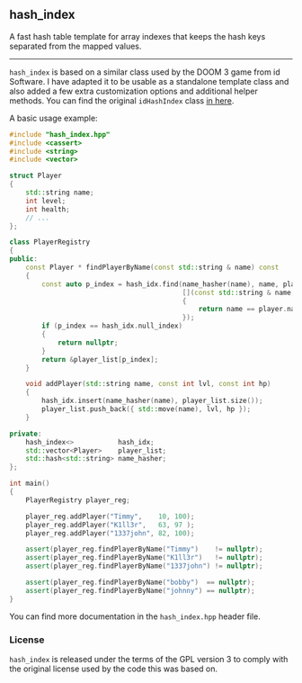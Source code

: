 
## hash_index

A fast hash table template for array indexes that keeps the hash keys separated from the mapped values.

----

`hash_index` is based on a similar class used by the DOOM 3 game from id Software.
I have adapted it to be usable as a standalone template class and also added a few
extra customization options and additional helper methods. You can find the original
`idHashIndex` class [in here](https://github.com/id-Software/DOOM-3-BFG/blob/master/neo/idlib/containers/HashIndex.h).

A basic usage example:

```cpp
#include "hash_index.hpp"
#include <cassert>
#include <string>
#include <vector>

struct Player
{
    std::string name;
    int level;
    int health;
    // ...
};

class PlayerRegistry
{
public:
    const Player * findPlayerByName(const std::string & name) const
    {
        const auto p_index = hash_idx.find(name_hasher(name), name, player_list,
                                           [](const std::string & name, const Player & player)
                                           {
                                               return name == player.name;
                                           });
        if (p_index == hash_idx.null_index)
        {
            return nullptr;
        }
        return &player_list[p_index];
    }

    void addPlayer(std::string name, const int lvl, const int hp)
    {
        hash_idx.insert(name_hasher(name), player_list.size());
        player_list.push_back({ std::move(name), lvl, hp });
    }

private:
    hash_index<>           hash_idx;
    std::vector<Player>    player_list;
    std::hash<std::string> name_hasher;
};

int main()
{
    PlayerRegistry player_reg;

    player_reg.addPlayer("Timmy",    10, 100);
    player_reg.addPlayer("K1ll3r",   63, 97 );
    player_reg.addPlayer("1337john", 82, 100);

    assert(player_reg.findPlayerByName("Timmy")    != nullptr);
    assert(player_reg.findPlayerByName("K1ll3r")   != nullptr);
    assert(player_reg.findPlayerByName("1337john") != nullptr);

    assert(player_reg.findPlayerByName("bobby")  == nullptr);
    assert(player_reg.findPlayerByName("johnny") == nullptr);
}
```

You can find more documentation in the `hash_index.hpp` header file.

### License

`hash_index` is released under the terms of the GPL version 3
to comply with the original license used by the code this was based on.


